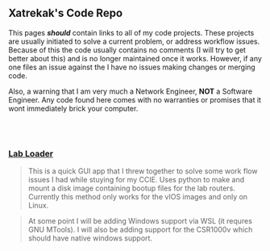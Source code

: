 ## Xatrekak's Code Repo

This pages **_should_** contain links to all of my code projects. These projects are usually initiated to solve a current problem, or address workflow issues. Because of this the code usually contains no comments (I will try to get better about this) and is no longer maintained once it works. However, if any one files an issue against the I have no issues making changes or merging code.

Also, a warning that I am very much a Network Engineer, **NOT** a Software Engineer. Any code found here comes with no warranties or promises that it wont immediately brick your computer. 

<br/>
<br/>

### [Lab Loader](https://xatrekak.github.io/lab-loader/)

>This is a quick GUI app that I threw together to solve some work flow issues I had while stuying for my CCIE. Uses python to make and mount a disk image containing bootup files for the lab routers. Currently this method only works for the vIOS images and only on Linux.

>At some point I will be adding Windows support via WSL (it requres GNU MTools). I will also be adding support for the CSR1000v which should have native windows support.
